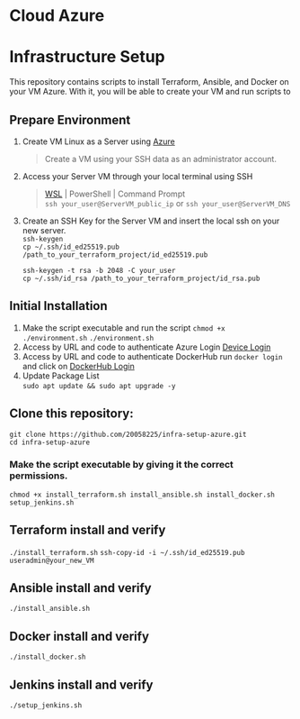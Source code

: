 # Cloud Azure
# Infrastructure Setup

This repository contains scripts to install Terraform, Ansible, and Docker on your VM Azure.
With it, you will be able to create your VM and run scripts to 

## Prepare Environment 
   1. Create VM Linux as a Server using [Azure](https://learn.microsoft.com/en-us/azure/virtual-machines/windows/quick-create-portal)
       > Create a VM using your SSH data as an administrator account.
   2. Access your Server VM through your local terminal using SSH
       > [WSL](https://ubuntu.com/desktop/wsl) | PowerShell | Command Prompt       
     ```ssh your_user@ServerVM_public_ip``` or ```ssh your_user@ServerVM_DNS```      
   3. Create an SSH Key for the Server VM and insert the local ssh on your new server.   
      ```ssh-keygen```   
      ```cp ~/.ssh/id_ed25519.pub /path_to_your_terraform_project/id_ed25519.pub```   
      
      ```ssh-keygen -t rsa -b 2048 -C your_user```      
      ```cp ~/.ssh/id_rsa /path_to_your_terraform_project/id_rsa.pub```   
      
## Initial Installation
   1. Make the script executable and run the script
   ```chmod +x ./environment.sh```
      ```./environment.sh```
   2. Access by URL and code to authenticate Azure Login 
      [Device Login](https://microsoft.com/devicelogin)
   3. Access by URL and code to authenticate DockerHub
      run ```docker login``` and click on [DockerHub Login](https://login.docker.com/activate)
   4. Update Package List   
      ```sudo apt update && sudo apt upgrade -y```
            
## Clone this repository:
   ```git clone https://github.com/20058225/infra-setup-azure.git```   
   ```cd infra-setup-azure```
   
   ### Make the script executable by giving it the correct permissions.   
   ```chmod +x install_terraform.sh install_ansible.sh install_docker.sh setup_jenkins.sh```   

## Terraform install and verify
```./install_terraform.sh```
```ssh-copy-id -i ~/.ssh/id_ed25519.pub useradmin@your_new_VM```
## Ansible install and verify
```./install_ansible.sh```
## Docker install and verify 
```./install_docker.sh```
## Jenkins install and verify 
```./setup_jenkins.sh``` 
